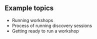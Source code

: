 ## Example topics
* Running workshops
* Process of running discovery sessions
* Getting ready to run a workshop
